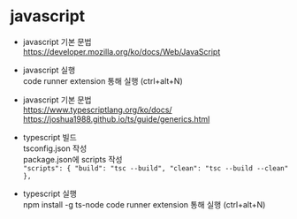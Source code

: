 # javascript

* javascript 기본 문법  
https://developer.mozilla.org/ko/docs/Web/JavaScript   

* javascript 실행  
code runner extension 통해 실행 (ctrl+alt+N)

* javascript 기본 문법  
https://www.typescriptlang.org/ko/docs/  
https://joshua1988.github.io/ts/guide/generics.html  

* typescript 빌드  
tsconfig.json 작성  
package.json에 scripts 작성  
`
  "scripts": {
    "build": "tsc --build",
    "clean": "tsc --build --clean"
  },
`

* typescript 실행  
npm install -g ts-node
code runner extension 통해 실행 (ctrl+alt+N)